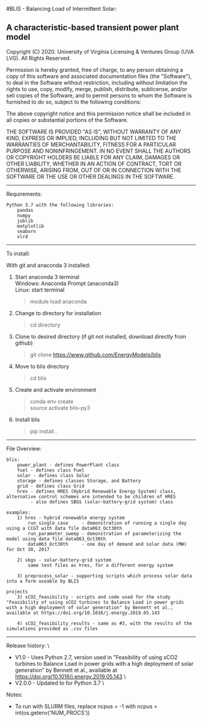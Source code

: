 
#BLIS - Balancing Load of Intermittent Solar:

## A characteristic-based transient power plant model

Copyright (C) 2020. University of Virginia Licensing & Ventures Group (UVA LVG). All Rights Reserved.

Permission is hereby granted, free of charge, to any person obtaining a copy of this software and associated documentation files (the "Software"), to deal in the Software without restriction, including without limitation the rights to use, copy, modify, merge, publish, distribute, sublicense, and/or sell copies of the Software, and to permit persons to whom the Software is furnished to do so, subject to the following conditions:

The above copyright notice and this permission notice shall be included in all copies or substantial portions of the Software.

THE SOFTWARE IS PROVIDED "AS IS", WITHOUT WARRANTY OF ANY KIND, EXPRESS OR IMPLIED, INCLUDING BUT NOT LIMITED TO THE WARRANTIES OF MERCHANTABILITY, FITNESS FOR A PARTICULAR PURPOSE AND NONINFRINGEMENT. IN NO EVENT SHALL THE AUTHORS OR COPYRIGHT HOLDERS BE LIABLE FOR ANY CLAIM, DAMAGES OR OTHER LIABILITY, WHETHER IN AN ACTION OF CONTRACT, TORT OR OTHERWISE, ARISING FROM, OUT OF OR IN CONNECTION WITH THE SOFTWARE OR THE USE OR OTHER DEALINGS IN THE SOFTWARE.

---

Requirements:

	Python 3.7 with the following libraries:
		pandas
		numpy
		joblib
		matplotlib
		seaborn
		xlrd

---

To install:


With git and anaconda 3 installed:
1) Start anaconda 3 terminal\
    Windows: Anaconda Prompt (anaconda3)\
    Linux: start terminal 
    >module load anaconda
2) Change to directory for installation
    > cd directory 
3) Clone to desired directory (if git not installed, download directly from github)
    > git clone https://www.github.com/EnergyModels/blis
4) Move to blis directory
    > cd blis
5) Create and activate environment
    > conda env create\
    > source activate blis-py3
3) Install blis
    > pip install .
 
---

File Overview:

	blis:
	    power_plant	- defines PowerPlant class
		fuel - defines class Fuel
		solar - defines class Solar
		storage - defines classes Storage, and Battery
		grid - defines class Grid
		hres - defines HRES (Hybrid Renewable Energy System) class, alternative control schemes are intended to be children of HRES
		     - also defines SBGS (solar-battery-grid system) class

	examples:
		1) hres - hybrid renewable energy system
		    run_single_case 	- demonstration of running a single day using a CCGT with data file data063_Oct30th
		    run_parameter_sweep - demonstration of parameterizing the model using data file data063_Oct30th
		    data063_Oct30th 	- one day of demand and solar data (MW) for Oct 30, 2017    
		
		2) sbgs - solar-battery-grid system
		    same test files as hres, for a different energy system
		    
		3) preprocess_solar - supporting scripts which process solar data into a form useable by BLIS
		
	projects
	    3) sCO2_feasibility - scripts and code used for the study "Feasibility of using sCO2 turbines to Balance Load in power grids with a high deployment of solar generation" by Bennett et al., available at https://doi.org/10.1016/j.energy.2019.05.143
		
        4) sCO2_feasibility_results - same as #3, with the results of the simulations provided as .csv files
		
---

Release history: \
- V1.0 - Uses Python 2.7, version used in "Feasibility of using sCO2 turbines to Balance Load in power grids with a high deployment of solar generation" by Bennett et al., available at https://doi.org/10.1016/j.energy.2019.05.143 \
- V2.0.0 - Updated to for Python 3.7 \


Notes:
- To run with SLURM files, replace ncpus = -1 with ncpus = int(os.getenv('NUM_PROCS'))
